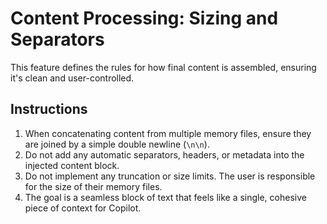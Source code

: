 # Content Processing: Sizing and Separators

This feature defines the rules for how final content is assembled, ensuring it's clean and user-controlled.

## Instructions

1.  When concatenating content from multiple memory files, ensure they are joined by a simple double newline (`\n\n`).
2.  Do not add any automatic separators, headers, or metadata into the injected content block.
3.  Do not implement any truncation or size limits. The user is responsible for the size of their memory files.
4.  The goal is a seamless block of text that feels like a single, cohesive piece of context for Copilot.

